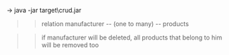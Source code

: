 -> java -jar target\crud.jar


>> relation manufacturer -- (one to many) -- products

>> if manufacturer will be deleted, all products that belong to him will be removed too
